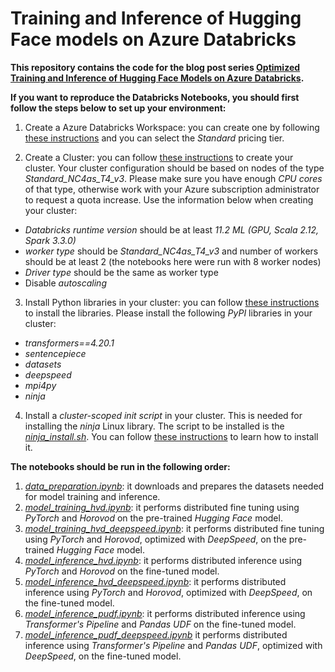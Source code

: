 # Training and Inference of Hugging Face models on Azure Databricks

**This repository contains the code for the blog post series [Optimized Training and Inference of Hugging Face Models on Azure Databricks](https://techcommunity.microsoft.com/t5/ai-customer-engineering-team/optimized-training-and-inference-of-hugging-face-models-on-azure/ba-p/3631357).**

**If you want to reproduce the Databricks Notebooks, you should first follow the steps below to set up your environment:**

1. Create a Azure Databricks Workspace: you can create one by following [these instructions](https://docs.microsoft.com/en-us/azure/databricks/scenarios/quickstart-create-databricks-workspace-portal?tabs=azure-portal#create-an-azure-databricks-workspace) and you can select the *Standard* pricing tier.

2. Create a Cluster: you can follow [these instructions](https://docs.microsoft.com/en-us/azure/databricks/clusters/create) to create your cluster. Your cluster configuration should be based on nodes of the type *Standard_NC4as_T4_v3*. Please make sure you have enough *CPU cores* of that type, otherwise work with your Azure subscription administrator to request a quota increase. Use the information below when creating your cluster:
- *Databricks runtime version* should be at least *11.2 ML (GPU, Scala 2.12, Spark 3.3.0)*
- *worker type* should be *Standard_NC4as_T4_v3* and number of workers should be at least 2 (the notebooks here were run with 8 worker nodes)
- *Driver type* should be the same as worker type
- Disable *autoscaling*

3. Install Python libraries in your cluster: you can follow [these instructions](https://docs.microsoft.com/en-us/azure/databricks/libraries/cluster-libraries#cluster-installed-library) to install the libraries. Please install the following *PyPI* libraries in your cluster:
- *transformers==4.20.1*
- *sentencepiece*
- *datasets*
- *deepspeed*
- *mpi4py*
- *ninja*

4. Install a *cluster-scoped init script* in your cluster. This is needed for installing the *ninja* Linux library. The script to be installed is the [*ninja_install.sh*](https://github.com/alexxx-db/huggingface-on-azure-databricks/blob/main/init_scripts/ninja_install.sh). You can follow [these instructions](https://docs.microsoft.com/en-us/azure/databricks/clusters/init-scripts#cluster-scoped-init-scripts) to learn how to install it.

**The notebooks should be run in the following order:**

1. [*data_preparation.ipynb*](https://github.com/Azure/HuggingFace-on-Azure-Databricks/blob/main/data_preparation.ipynb): it downloads and prepares the datasets needed for model training and inference.
2. [*model_training_hvd.ipynb*](https://github.com/Azure/HuggingFace-on-Azure-Databricks/blob/main/model_training_hvd.ipynb): it performs distributed fine tuning using *PyTorch* and *Horovod* on the pre-trained *Hugging Face* model.
3. [*model_training_hvd_deepspeed.ipynb*](https://github.com/Azure/HuggingFace-on-Azure-Databricks/blob/main/model_training_hvd_deepspeed.ipynb): it performs distributed fine tuning using *PyTorch* and *Horovod*, optimized with *DeepSpeed*, on the pre-trained *Hugging Face* model.
4. [*model_inference_hvd.ipynb*](https://github.com/Azure/HuggingFace-on-Azure-Databricks/blob/main/model_inference_hvd.ipynb): it performs distributed inference using *PyTorch* and *Horovod* on the fine-tuned model.
5. [*model_inference_hvd_deepspeed.ipynb*](https://github.com/Azure/HuggingFace-on-Azure-Databricks/blob/main/model_inference_hvd_deepspeed.ipynb): it performs distributed inference using *PyTorch* and *Horovod*, optimized with *DeepSpeed*, on the fine-tuned model.
6. [*model_inference_pudf.ipynb*](https://github.com/Azure/HuggingFace-on-Azure-Databricks/blob/main/model_inference_pudf.ipynb): it performs distributed inference using *Transformer's Pipeline* and *Pandas UDF* on the fine-tuned model.
7. [*model_inference_pudf_deepspeed.ipynb*](https://github.com/Azure/HuggingFace-on-Azure-Databricks/blob/main/model_inference_pudf_deepspeed.ipynb) it performs distributed inference using *Transformer's Pipeline* and *Pandas UDF*, optimized with *DeepSpeed*, on the fine-tuned model.
